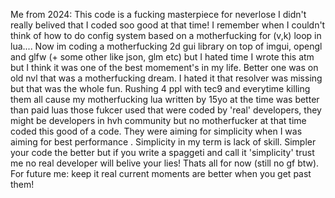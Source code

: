 Me from 2024: This code is a fucking masterpiece for neverlose I didn't really belived that I coded soo good at that time! I remember when I couldn't think of how to do config system based on a motherfucking for (v,k) loop in lua....
Now im coding a motherfucking 2d gui library on top of imgui, opengl and glfw (+ some other like json, glm etc) but I hated time I wrote this atm but I think it was one of the best momement's in my life. Better one was on old nvl
that was a motherfucking dream. I hated it that resolver was missing but that was the whole fun. Rushing 4 ppl with tec9 and everytime killing them all cause my motherfucking lua written by 15yo at the time was better than paid
luas those fukcer used that were coded by 'real' developers, they might be developers in hvh community but no motherfucker at that time coded this good of a code. They were aiming for simplicity when I was aiming for best performance
. Simplicity in my term is lack of skill. Simpler your code the better but if you write a spaggeti and call it 'simplicity' trust me no real developer will belive your lies! Thats all for now (still no gf btw). For future me: keep it real
current moments are better when you get past them!
